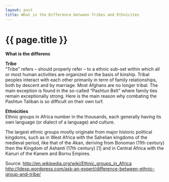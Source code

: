 ```yaml
---
layout: post
title: What is the Difference between Tribes and Ethnicites
---
```


{{ page.title }}
================

<p class="meta">

<b>What is the differenc</b><br />

<b>Tribe</b><br />
“Tribe” refers – should properly refer – to a ethnic sub-set within which all or most human activities are organized on the basis of kinship. Tribal peoples interact with each other primarily in term of family relationships, both by descent and by marriage. Most Afghans are no longer tribal. The main exception is found in the so-called “Pashtun Belt” where family ties remain exceptionally strong. Here is the main reason why combating the Pashtun Taliban is so difficult on their own turf.<br />

<b>Ethnicities</b><br />
Ethnic groups in Africa number in the thousands, each generally having its own language (or dialect of a language) and culture.

The largest ethnic groups mostly originate from major historic political kingdoms, such as in West Africa with the Sahelian kingdoms of the medieval period, like that of the Akan, deriving from Bonoman (11th century) then the Kingdom of Ashanti (17th century) [1] and in Central Africa with the Kanuri of the Kanem and Bornu Empires.



Source: 
http://en.wikipedia.org/wiki/Ethnic_groups_in_Africa
http://ldesp.wordpress.com/ask-an-expert/difference-between-ethnic-group-and-tribe/
